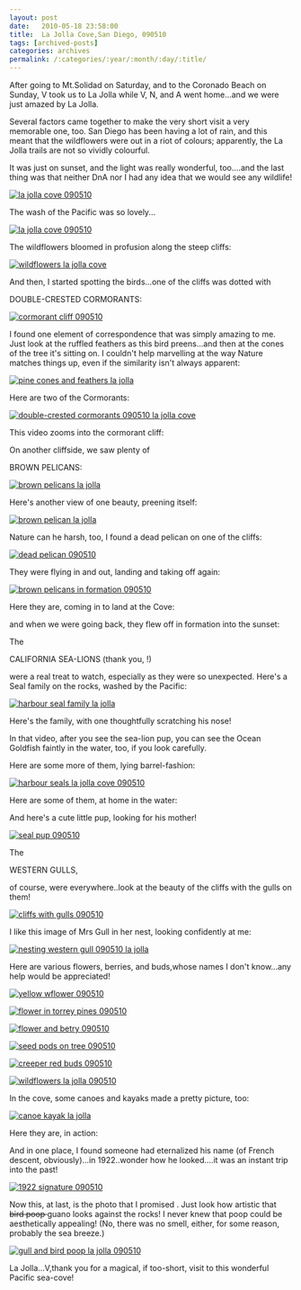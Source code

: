 ```yaml
---
layout: post
date:	2010-05-18 23:58:00
title:  La Jolla Cove,San Diego, 090510
tags: [archived-posts]
categories: archives
permalink: /:categories/:year/:month/:day/:title/
---
```

After going to Mt.Solidad on Saturday, and to the Coronado Beach on Sunday, V took us to La Jolla while V, N, and A went home...and we were just amazed by La Jolla. 

Several factors came together to make the very short visit a very memorable one, too. San Diego has been having a lot of rain, and this meant that the wildflowers were out in a riot of colours; apparently, the La Jolla trails are not so vividly colourful.

It was just on sunset, and the light was really wonderful, too....and the last thing was that neither DnA nor I had any idea that we would see any wildlife!


<a href="http://s967.photobucket.com/albums/ae160/pedoral/?action=view&amp;current=IMG_4905.jpg" target="_blank"><img src="http://i967.photobucket.com/albums/ae160/pedoral/IMG_4905.jpg" border="0" alt="la jolla cove 090510"></a>

<lj-cut text="the beauty of the cove and its inhabitants...many pics, so look at leisure ">

The wash of the Pacific was so lovely...


<a href="http://s967.photobucket.com/albums/ae160/pedoral/?action=view&amp;current=IMG_4777.jpg" target="_blank"><img src="http://i967.photobucket.com/albums/ae160/pedoral/IMG_4777.jpg" border="0" alt="la jolla cove 090510"></a>

The wildflowers bloomed in profusion along the steep cliffs:


<a href="http://s967.photobucket.com/albums/ae160/pedoral/?action=view&amp;current=IMG_4778.jpg" target="_blank"><img src="http://i967.photobucket.com/albums/ae160/pedoral/IMG_4778.jpg" border="0" alt="wildflowers la jolla cove"></a>

And then, I started spotting the birds...one of the cliffs was dotted with 

DOUBLE-CRESTED CORMORANTS:


<a href="http://s967.photobucket.com/albums/ae160/pedoral/?action=view&amp;current=IMG_4889.jpg" target="_blank"><img src="http://i967.photobucket.com/albums/ae160/pedoral/IMG_4889.jpg" border="0" alt="cormorant cliff 090510"></a>


I found one element of correspondence that was simply amazing to me. Just look at the ruffled feathers as this bird preens...and then at the cones of the tree it's sitting on. I couldn't help marvelling at the way Nature matches things up, even if the similarity isn't always apparent:


<a href="http://s967.photobucket.com/albums/ae160/pedoral/?action=view&amp;current=IMG_4796.jpg" target="_blank"><img src="http://i967.photobucket.com/albums/ae160/pedoral/IMG_4796.jpg" border="0" alt="pine cones and feathers la jolla"></a>


Here are two of the Cormorants:


<a href="http://s967.photobucket.com/albums/ae160/pedoral/?action=view&amp;current=IMG_4882.jpg" target="_blank"><img src="http://i967.photobucket.com/albums/ae160/pedoral/IMG_4882.jpg" border="0" alt="double-crested cormorants 090510 la jolla cove"></a>

This video zooms into the cormorant cliff:

<lj-embed id="321"/>


On another cliffside, we saw plenty of

BROWN PELICANS:


<a href="http://s967.photobucket.com/albums/ae160/pedoral/?action=view&amp;current=IMG_4832.jpg" target="_blank"><img src="http://i967.photobucket.com/albums/ae160/pedoral/IMG_4832.jpg" border="0" alt="brown pelicans la jolla"></a>

Here's another view of one beauty, preening itself:

<a href="http://s967.photobucket.com/albums/ae160/pedoral/?action=view&amp;current=IMG_4826.jpg" target="_blank"><img src="http://i967.photobucket.com/albums/ae160/pedoral/IMG_4826.jpg" border="0" alt="brown pelican la jolla"></a>

Nature can he harsh, too, I found a dead pelican on one of the cliffs:




<a href="http://s967.photobucket.com/albums/ae160/pedoral/?action=view&amp;current=IMG_4834.jpg" target="_blank"><img src="http://i967.photobucket.com/albums/ae160/pedoral/IMG_4834.jpg" border="0" alt="dead pelican 090510"></a>

They were flying in and out, landing and taking off again:

<a href="http://s967.photobucket.com/albums/ae160/pedoral/?action=view&amp;current=IMG_4960.jpg" target="_blank"><img src="http://i967.photobucket.com/albums/ae160/pedoral/IMG_4960.jpg" border="0" alt="brown pelicans in formation 090510"></a>

Here they are, coming in to land at the Cove:


<lj-embed id="316"/>


and when we were going back, they flew off in formation into the sunset:




<lj-embed id="317"/>

The 

CALIFORNIA SEA-LIONS (thank you, <lj user="yathin">!)

were a real treat to watch, especially as they were so unexpected. Here's a Seal family on the rocks, washed by the Pacific:


<a href="http://s967.photobucket.com/albums/ae160/pedoral/?action=view&amp;current=IMG_4839.jpg" target="_blank"><img src="http://i967.photobucket.com/albums/ae160/pedoral/IMG_4839.jpg" border="0" alt="harbour seal family la jolla"></a>

Here's the family, with one thoughtfully scratching his nose!

<lj-embed id="318"/>

In that video, after you see the sea-lion  pup, you can see the Ocean Goldfish faintly in the water, too, if you look carefully.


Here are some more of them, lying barrel-fashion:


<a href="http://s967.photobucket.com/albums/ae160/pedoral/?action=view&amp;current=IMG_4799.jpg" target="_blank"><img src="http://i967.photobucket.com/albums/ae160/pedoral/IMG_4799.jpg" border="0" alt="harbour seals la jolla cove 090510"></a>

Here are some of them, at home in the water:


<lj-embed id="319"/>

And here's a cute little pup, looking for his mother!


<a href="http://s967.photobucket.com/albums/ae160/pedoral/?action=view&amp;current=IMG_4919.jpg" target="_blank"><img src="http://i967.photobucket.com/albums/ae160/pedoral/IMG_4919.jpg" border="0" alt="seal pup 090510"></a>



The

WESTERN GULLS,

of course, were everywhere..look at the beauty of the cliffs with the gulls on them!


<a href="http://s967.photobucket.com/albums/ae160/pedoral/?action=view&amp;current=IMG_4872.jpg" target="_blank"><img src="http://i967.photobucket.com/albums/ae160/pedoral/IMG_4872.jpg" border="0" alt="cliffs with gulls 090510"></a>


I like this image of Mrs Gull in her nest, looking confidently at me:


<a href="http://s967.photobucket.com/albums/ae160/pedoral/?action=view&amp;current=IMG_4862.jpg" target="_blank"><img src="http://i967.photobucket.com/albums/ae160/pedoral/IMG_4862.jpg" border="0" alt="nesting western gull 090510 la jolla"></a>

Here are various flowers, berries, and buds,whose names I don't know...any help would be appreciated!


<a href="http://s967.photobucket.com/albums/ae160/pedoral/?action=view&amp;current=IMG_4785.jpg" target="_blank"><img src="http://i967.photobucket.com/albums/ae160/pedoral/IMG_4785.jpg" border="0" alt="yellow wflower 090510"></a>



<a href="http://s967.photobucket.com/albums/ae160/pedoral/?action=view&amp;current=IMG_4626-1.jpg" target="_blank"><img src="http://i967.photobucket.com/albums/ae160/pedoral/IMG_4626-1.jpg" border="0" alt="flower in torrey pines 090510"></a>


<a href="http://s967.photobucket.com/albums/ae160/pedoral/?action=view&amp;current=IMG_4570-1.jpg" target="_blank"><img src="http://i967.photobucket.com/albums/ae160/pedoral/IMG_4570-1.jpg" border="0" alt="flower and betry 090510"></a>

<a href="http://s967.photobucket.com/albums/ae160/pedoral/?action=view&amp;current=IMG_4770.jpg" target="_blank"><img src="http://i967.photobucket.com/albums/ae160/pedoral/IMG_4770.jpg" border="0" alt="seed pods on tree 090510"></a>

<a href="http://s967.photobucket.com/albums/ae160/pedoral/?action=view&amp;current=IMG_4790.jpg" target="_blank"><img src="http://i967.photobucket.com/albums/ae160/pedoral/IMG_4790.jpg" border="0" alt="creeper red buds 090510"></a>


<a href="http://s967.photobucket.com/albums/ae160/pedoral/?action=view&amp;current=IMG_4899.jpg" target="_blank"><img src="http://i967.photobucket.com/albums/ae160/pedoral/IMG_4899.jpg" border="0" alt="wildflowers la jolla 090510"></a>

In the cove, some canoes and kayaks made a pretty picture, too:


<a href="http://s967.photobucket.com/albums/ae160/pedoral/?action=view&amp;current=IMG_4890.jpg" target="_blank"><img src="http://i967.photobucket.com/albums/ae160/pedoral/IMG_4890.jpg" border="0" alt="canoe kayak la jolla"></a>


Here they are, in action:

<lj-embed id="320"/>



And in one place, I found someone had eternalized his name (of French descent, obviously)...in 1922..wonder how he looked....it was an instant trip into the past!


<a href="http://s967.photobucket.com/albums/ae160/pedoral/?action=view&amp;current=IMG_4901.jpg" target="_blank"><img src="http://i967.photobucket.com/albums/ae160/pedoral/IMG_4901.jpg" border="0" alt="1922 signature 090510"></a>

</lj-cut>

Now this, at last, is the photo that I promised <lj user="mamtanaidu">. Just look how artistic that <strike> bird poop </strike> guano looks against the rocks! I never knew that poop could be aesthetically appealing! (No, there was no smell, either, for some reason, probably the sea breeze.)


<a href="http://s967.photobucket.com/albums/ae160/pedoral/?action=view&amp;current=IMG_4853.jpg" target="_blank"><img src="http://i967.photobucket.com/albums/ae160/pedoral/IMG_4853.jpg" border="0" alt="gull and bird poop la jolla 090510"></a>


La Jolla...V,thank you for a magical, if too-short, visit to this wonderful Pacific sea-cove!
